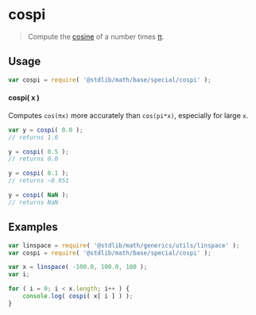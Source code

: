 cospi
===

> Compute the [cosine][math-cos] of a number times [π][const-pi].

<!-- <usage> -->
## Usage

``` javascript
var cospi = require( '@stdlib/math/base/special/cospi' );
```

#### cospi( x )

Computes `cos(πx)` more accurately than `cos(pi*x)`, especially for large `x`.


``` javascript
var y = cospi( 0.0 );
// returns 1.0

y = cospi( 0.5 );
// returns 0.0

y = cospi( 0.1 );
// returns ~0.951

y = cospi( NaN );
// returns NaN
```

<!-- </usage> -->

<!-- <examples> -->
## Examples

``` javascript
var linspace = require( '@stdlib/math/generics/utils/linspace' );
var cospi = require( '@stdlib/math/base/special/cospi' );

var x = linspace( -100.0, 100.0, 100 );
var i;

for ( i = 0; i < x.length; i++ ) {
    console.log( cospi( x[ i ] ) );
}
```

<!-- </examples> -->

<!-- <links> -->
<!-- FIXME -->
[math-cos]: https://github.com/math-io/cos
<!-- FIXME -->
[const-pi]: https://github.com/const-io/pi
<!-- </links> -->
